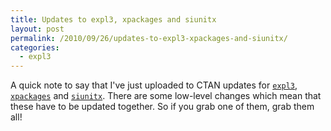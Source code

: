 ```yaml
---
title: Updates to expl3, xpackages and siunitx
layout: post
permalink: /2010/09/26/updates-to-expl3-xpackages-and-siunitx/
categories:
  - expl3
---
```

A quick note to say that I've just uploaded to CTAN updates for [`expl3`](https://ctan.org/pkg/expl3), [`xpackages`](https://ctan.org/pkg/l3packages) and [`siunitx`](https://ctan.org/pkg/siunitx). There are some low-level changes which mean that these have to be updated together. So if you grab one of them, grab them all!
